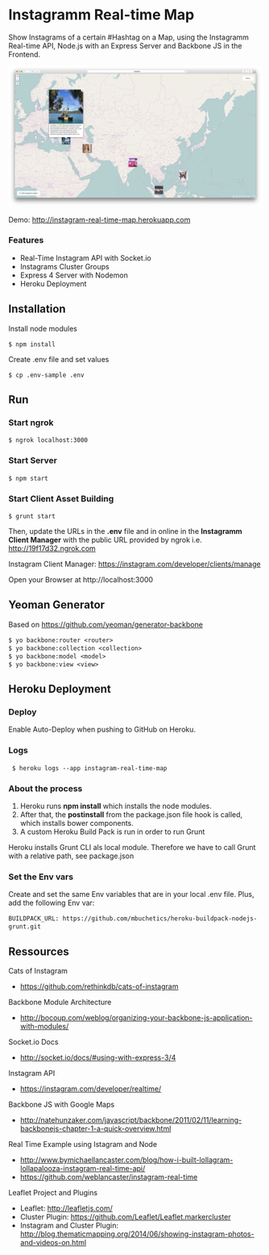 # Instagramm Real-time Map

Show Instagrams of a certain #Hashtag on a Map, using the Instagramm Real-time API, Node.js with an Express Server and Backbone JS in the Frontend.

![Screenshot](screenshot.png "Screenshot")

Demo: http://instagram-real-time-map.herokuapp.com

### Features
- Real-Time Instagram API with Socket.io
- Instagrams Cluster Groups
- Express 4 Server with Nodemon
- Heroku Deployment

## Installation

Install node modules

	$ npm install

Create .env file and set values

	$ cp .env-sample .env


## Run

### Start ngrok
	$ ngrok localhost:3000

### Start Server
	$ npm start

### Start Client Asset Building
	$ grunt start

Then, update the URLs in the __.env__ file and in online in the __Instagramm Client Manager__ with the public URL provided by ngrok i.e. http://19f17d32.ngrok.com

Instagram Client Manager: https://instagram.com/developer/clients/manage

Open your Browser at http://localhost:3000

## Yeoman Generator

Based on https://github.com/yeoman/generator-backbone

	$ yo backbone:router <router>
	$ yo backbone:collection <collection>
	$ yo backbone:model <model>
	$ yo backbone:view <view>


## Heroku Deployment

### Deploy

Enable Auto-Deploy when pushing to GitHub on Heroku.

### Logs

	 $ heroku logs --app instagram-real-time-map

### About the process

1. Heroku runs __npm install__ which installs the node modules. 
2. After that, the __postinstall__ from the package.json file hook is called, which installs bower components.
3. A custom Heroku Build Pack is run in order to run Grunt

Heroku installs Grunt CLI als local module. Therefore we have to call Grunt with a relative path, see package.json

### Set the Env vars

Create and set the same Env variables that are in your local .env file. Plus, add the following Env var:

	BUILDPACK_URL: https://github.com/mbuchetics/heroku-buildpack-nodejs-grunt.git


## Ressources

Cats of Instagram
- https://github.com/rethinkdb/cats-of-instagram

Backbone Module Architecture 
- http://bocoup.com/weblog/organizing-your-backbone-js-application-with-modules/

Socket.io Docs
- http://socket.io/docs/#using-with-express-3/4

Instagram API
- https://instagram.com/developer/realtime/

Backbone JS with Google Maps
- http://natehunzaker.com/javascript/backbone/2011/02/11/learning-backbonejs-chapter-1-a-quick-overview.html

Real Time Example using Istagram and Node
- http://www.bymichaellancaster.com/blog/how-i-built-lollagram-lollapalooza-instagram-real-time-api/
- https://github.com/weblancaster/instagram-real-time

Leaflet Project and Plugins
- Leaflet: http://leafletjs.com/
- Cluster Plugin: https://github.com/Leaflet/Leaflet.markercluster
- Instagram and Cluster Plugin: http://blog.thematicmapping.org/2014/06/showing-instagram-photos-and-videos-on.html
